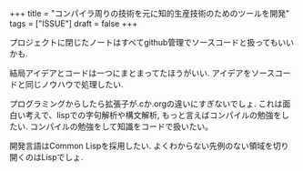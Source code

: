 +++
title = "コンパイラ周りの技術を元に知的生産技術のためのツールを開発"
tags = ["ISSUE"]
draft = false
+++

プロジェクトに閉じたノートはすべてgithub管理でソースコードと扱ってもいいかも.

結局アイデアとコードは一つにまとまってたほうがいい.
アイデアをソースコードと同じノウハウで処理したい.

プログラミングからしたら拡張子が.cか.orgの違いにすぎないでしょ.
これは面白い考えで、lispでの字句解析や構文解析, もっと言えばコンパイルの勉強をしたい. コンパイルの勉強をして知識をコードで扱いたい。

開発言語はCommon Lispを採用したい. よくわからない先例のない領域を切り開くのはLispでしょ.
